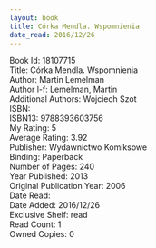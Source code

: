 ```yaml
---
layout: book
title: Córka Mendla. Wspomnienia
date_read: 2016/12/26
---
```


Book Id: 18107715<br />
Title: Córka Mendla. Wspomnienia<br />
Author: Martin Lemelman<br />
Author l-f: Lemelman, Martin<br />
Additional Authors: Wojciech Szot<br />
ISBN: <br />
ISBN13: 9788393603756<br />
My Rating: 5<br />
Average Rating: 3.92<br />
Publisher: Wydawnictwo Komiksowe<br />
Binding: Paperback<br />
Number of Pages: 240<br />
Year Published: 2013<br />
Original Publication Year: 2006<br />
Date Read: <br />
Date Added: 2016/12/26<br />
Exclusive Shelf: read<br />
Read Count: 1<br />
Owned Copies: 0<br />

